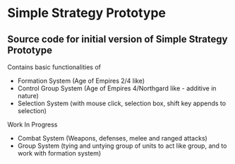 # Simple Strategy Prototype
## Source code for initial version of Simple Strategy Prototype

Contains basic functionalities of

- Formation System (Age of Empires 2/4 like)
- Control Group System (Age of Empires 4/Northgard like - additive in nature)
- Selection System (with mouse click, selection box, shift key appends to selection)

Work In Progress

- Combat System (Weapons, defenses, melee and ranged attacks)
- Group System (tying and untying group of units to act like group, and to work with formation system)
